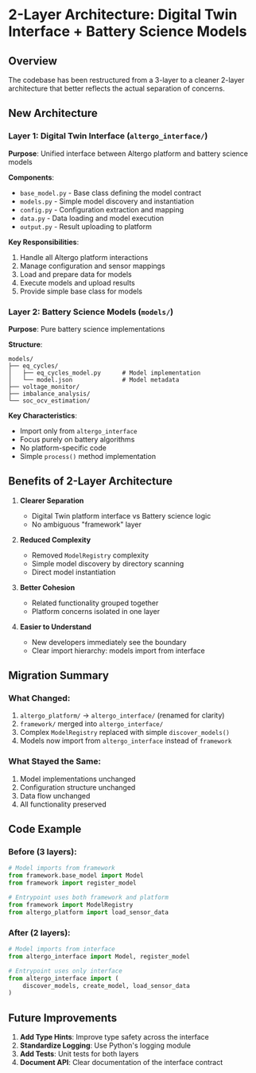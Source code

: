 # 2-Layer Architecture: Digital Twin Interface + Battery Science Models

## Overview

The codebase has been restructured from a 3-layer to a cleaner 2-layer architecture that better reflects the actual separation of concerns.

## New Architecture

### Layer 1: Digital Twin Interface (`altergo_interface/`)
**Purpose**: Unified interface between Altergo platform and battery science models

**Components**:
- `base_model.py` - Base class defining the model contract
- `models.py` - Simple model discovery and instantiation
- `config.py` - Configuration extraction and mapping
- `data.py` - Data loading and model execution
- `output.py` - Result uploading to platform

**Key Responsibilities**:
1. Handle all Altergo platform interactions
2. Manage configuration and sensor mappings
3. Load and prepare data for models
4. Execute models and upload results
5. Provide simple base class for models

### Layer 2: Battery Science Models (`models/`)
**Purpose**: Pure battery science implementations

**Structure**:
```
models/
├── eq_cycles/
│   ├── eq_cycles_model.py      # Model implementation
│   └── model.json              # Model metadata
├── voltage_monitor/
├── imbalance_analysis/
└── soc_ocv_estimation/
```

**Key Characteristics**:
- Import only from `altergo_interface`
- Focus purely on battery algorithms
- No platform-specific code
- Simple `process()` method implementation

## Benefits of 2-Layer Architecture

1. **Clearer Separation**
   - Digital Twin platform interface vs Battery science logic
   - No ambiguous "framework" layer

2. **Reduced Complexity**
   - Removed `ModelRegistry` complexity
   - Simple model discovery by directory scanning
   - Direct model instantiation

3. **Better Cohesion**
   - Related functionality grouped together
   - Platform concerns isolated in one layer

4. **Easier to Understand**
   - New developers immediately see the boundary
   - Clear import hierarchy: models import from interface

## Migration Summary

### What Changed:
1. `altergo_platform/` → `altergo_interface/` (renamed for clarity)
2. `framework/` merged into `altergo_interface/`
3. Complex `ModelRegistry` replaced with simple `discover_models()`
4. Models now import from `altergo_interface` instead of `framework`

### What Stayed the Same:
1. Model implementations unchanged
2. Configuration structure unchanged
3. Data flow unchanged
4. All functionality preserved

## Code Example

### Before (3 layers):
```python
# Model imports from framework
from framework.base_model import Model
from framework import register_model

# Entrypoint uses both framework and platform
from framework import ModelRegistry
from altergo_platform import load_sensor_data
```

### After (2 layers):
```python
# Model imports from interface
from altergo_interface import Model, register_model

# Entrypoint uses only interface
from altergo_interface import (
    discover_models, create_model, load_sensor_data
)
```

## Future Improvements

1. **Add Type Hints**: Improve type safety across the interface
2. **Standardize Logging**: Use Python's logging module
3. **Add Tests**: Unit tests for both layers
4. **Document API**: Clear documentation of the interface contract
